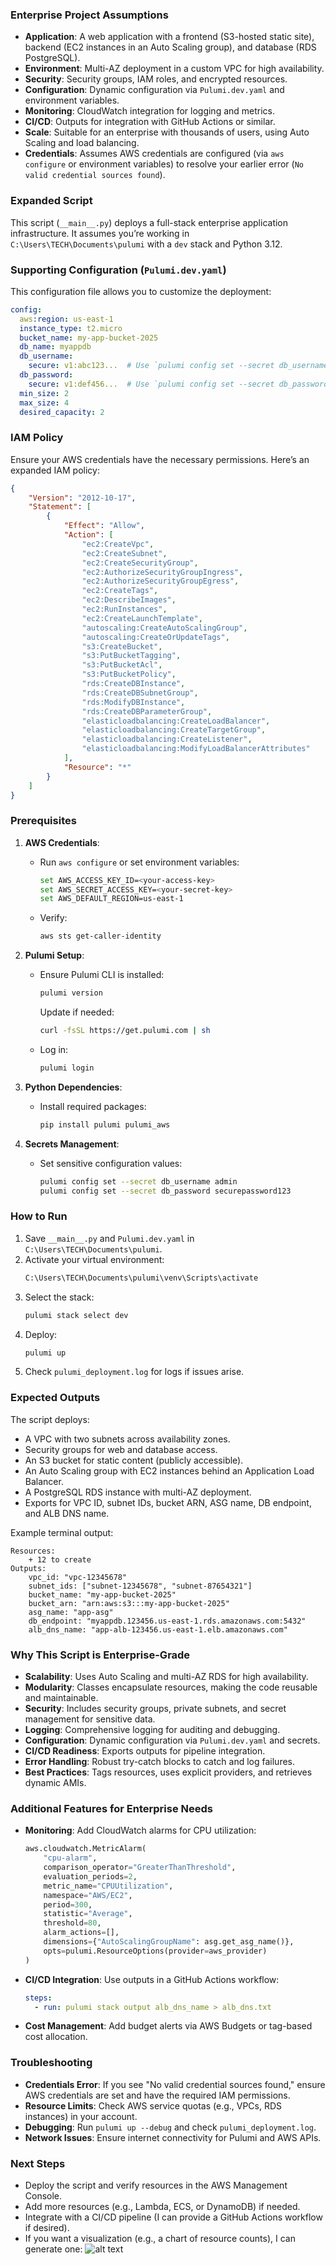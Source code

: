 ### Enterprise Project Assumptions
- **Application**: A web application with a frontend (S3-hosted static site), backend (EC2 instances in an Auto Scaling group), and database (RDS PostgreSQL).
- **Environment**: Multi-AZ deployment in a custom VPC for high availability.
- **Security**: Security groups, IAM roles, and encrypted resources.
- **Configuration**: Dynamic configuration via `Pulumi.dev.yaml` and environment variables.
- **Monitoring**: CloudWatch integration for logging and metrics.
- **CI/CD**: Outputs for integration with GitHub Actions or similar.
- **Scale**: Suitable for an enterprise with thousands of users, using Auto Scaling and load balancing.
- **Credentials**: Assumes AWS credentials are configured (via `aws configure` or environment variables) to resolve your earlier error (`No valid credential sources found`).

### Expanded Script
This script (`__main__.py`) deploys a full-stack enterprise application infrastructure. It assumes you’re working in `C:\Users\TECH\Documents\pulumi` with a `dev` stack and Python 3.12.


### Supporting Configuration (`Pulumi.dev.yaml`)
This configuration file allows you to customize the deployment:

```yaml
config:
  aws:region: us-east-1
  instance_type: t2.micro
  bucket_name: my-app-bucket-2025
  db_name: myappdb
  db_username:
    secure: v1:abc123...  # Use `pulumi config set --secret db_username admin`
  db_password:
    secure: v1:def456...  # Use `pulumi config set --secret db_password securepassword123`
  min_size: 2
  max_size: 4
  desired_capacity: 2
```

### IAM Policy
Ensure your AWS credentials have the necessary permissions. Here’s an expanded IAM policy:

```json
{
    "Version": "2012-10-17",
    "Statement": [
        {
            "Effect": "Allow",
            "Action": [
                "ec2:CreateVpc",
                "ec2:CreateSubnet",
                "ec2:CreateSecurityGroup",
                "ec2:AuthorizeSecurityGroupIngress",
                "ec2:AuthorizeSecurityGroupEgress",
                "ec2:CreateTags",
                "ec2:DescribeImages",
                "ec2:RunInstances",
                "ec2:CreateLaunchTemplate",
                "autoscaling:CreateAutoScalingGroup",
                "autoscaling:CreateOrUpdateTags",
                "s3:CreateBucket",
                "s3:PutBucketTagging",
                "s3:PutBucketAcl",
                "s3:PutBucketPolicy",
                "rds:CreateDBInstance",
                "rds:CreateDBSubnetGroup",
                "rds:ModifyDBInstance",
                "rds:CreateDBParameterGroup",
                "elasticloadbalancing:CreateLoadBalancer",
                "elasticloadbalancing:CreateTargetGroup",
                "elasticloadbalancing:CreateListener",
                "elasticloadbalancing:ModifyLoadBalancerAttributes"
            ],
            "Resource": "*"
        }
    ]
}
```

### Prerequisites
1. **AWS Credentials**:
   - Run `aws configure` or set environment variables:
     ```bash
     set AWS_ACCESS_KEY_ID=<your-access-key>
     set AWS_SECRET_ACCESS_KEY=<your-secret-key>
     set AWS_DEFAULT_REGION=us-east-1
     ```
   - Verify:
     ```bash
     aws sts get-caller-identity
     ```

2. **Pulumi Setup**:
   - Ensure Pulumi CLI is installed:
     ```bash
     pulumi version
     ```
     Update if needed:
     ```bash
     curl -fsSL https://get.pulumi.com | sh
     ```
   - Log in:
     ```bash
     pulumi login
     ```

3. **Python Dependencies**:
   - Install required packages:
     ```bash
     pip install pulumi pulumi_aws
     ```

4. **Secrets Management**:
   - Set sensitive configuration values:
     ```bash
     pulumi config set --secret db_username admin
     pulumi config set --secret db_password securepassword123
     ```

### How to Run
1. Save `__main__.py` and `Pulumi.dev.yaml` in `C:\Users\TECH\Documents\pulumi`.
2. Activate your virtual environment:
   ```bash
   C:\Users\TECH\Documents\pulumi\venv\Scripts\activate
   ```
3. Select the stack:
   ```bash
   pulumi stack select dev
   ```
4. Deploy:
   ```bash
   pulumi up
   ```
5. Check `pulumi_deployment.log` for logs if issues arise.

### Expected Outputs
The script deploys:
- A VPC with two subnets across availability zones.
- Security groups for web and database access.
- An S3 bucket for static content (publicly accessible).
- An Auto Scaling group with EC2 instances behind an Application Load Balancer.
- A PostgreSQL RDS instance with multi-AZ deployment.
- Exports for VPC ID, subnet IDs, bucket ARN, ASG name, DB endpoint, and ALB DNS name.

Example terminal output:
```
Resources:
    + 12 to create
Outputs:
    vpc_id: "vpc-12345678"
    subnet_ids: ["subnet-12345678", "subnet-87654321"]
    bucket_name: "my-app-bucket-2025"
    bucket_arn: "arn:aws:s3:::my-app-bucket-2025"
    asg_name: "app-asg"
    db_endpoint: "myappdb.123456.us-east-1.rds.amazonaws.com:5432"
    alb_dns_name: "app-alb-123456.us-east-1.elb.amazonaws.com"
```

### Why This Script is Enterprise-Grade
- **Scalability**: Uses Auto Scaling and multi-AZ RDS for high availability.
- **Modularity**: Classes encapsulate resources, making the code reusable and maintainable.
- **Security**: Includes security groups, private subnets, and secret management for sensitive data.
- **Logging**: Comprehensive logging for auditing and debugging.
- **Configuration**: Dynamic configuration via `Pulumi.dev.yaml` and secrets.
- **CI/CD Readiness**: Exports outputs for pipeline integration.
- **Error Handling**: Robust try-catch blocks to catch and log failures.
- **Best Practices**: Tags resources, uses explicit providers, and retrieves dynamic AMIs.

### Additional Features for Enterprise Needs
- **Monitoring**: Add CloudWatch alarms for CPU utilization:
  ```python
  aws.cloudwatch.MetricAlarm(
      "cpu-alarm",
      comparison_operator="GreaterThanThreshold",
      evaluation_periods=2,
      metric_name="CPUUtilization",
      namespace="AWS/EC2",
      period=300,
      statistic="Average",
      threshold=80,
      alarm_actions=[],
      dimensions={"AutoScalingGroupName": asg.get_asg_name()},
      opts=pulumi.ResourceOptions(provider=aws_provider)
  )
  ```
- **CI/CD Integration**: Use outputs in a GitHub Actions workflow:
  ```yaml
  steps:
    - run: pulumi stack output alb_dns_name > alb_dns.txt
  ```
- **Cost Management**: Add budget alerts via AWS Budgets or tag-based cost allocation.

### Troubleshooting
- **Credentials Error**: If you see "No valid credential sources found," ensure AWS credentials are set and have the required IAM permissions.
- **Resource Limits**: Check AWS service quotas (e.g., VPCs, RDS instances) in your account.
- **Debugging**: Run `pulumi up --debug` and check `pulumi_deployment.log`.
- **Network Issues**: Ensure internet connectivity for Pulumi and AWS APIs.

### Next Steps
- Deploy the script and verify resources in the AWS Management Console.
- Add more resources (e.g., Lambda, ECS, or DynamoDB) if needed.
- Integrate with a CI/CD pipeline (I can provide a GitHub Actions workflow if desired).
- If you want a visualization (e.g., a chart of resource counts), I can generate one:
  ![alt text](image.png)

